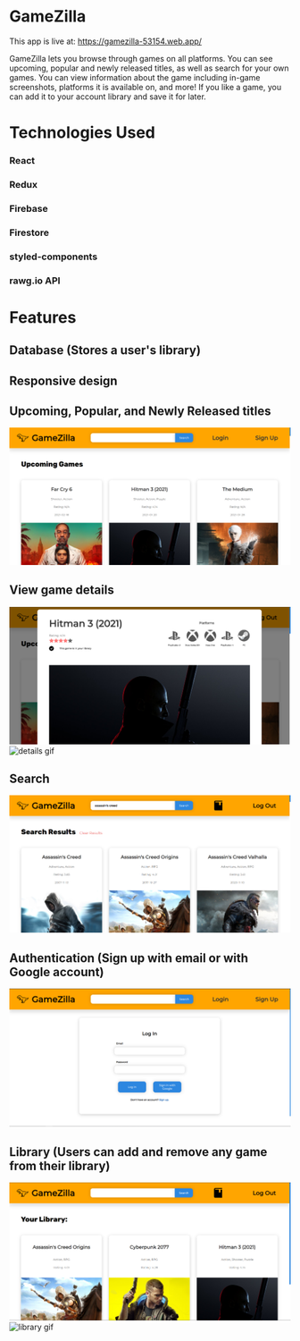 # GameZilla

This app is live at: https://gamezilla-53154.web.app/

GameZilla lets you browse through games on all platforms. You can see upcoming, popular and newly released titles, as well as search for your own games. You can view information about the game including in-game screenshots, platforms it is available on, and more! If you like a game, you can add it to your account library and save it for later.

# Technologies Used

### React
### Redux
### Firebase
### Firestore
### styled-components
### rawg.io API

# Features

## Database (Stores a user's library)

## Responsive design

## Upcoming, Popular, and Newly Released titles

![homepage screenshot](/screenshots/home.png)

## View game details

![details screenshot](/screenshots/details.png)
![details gif](/screenshots/details.gif)

## Search

![search screenshot](/screenshots/search.png)

## Authentication (Sign up with email or with Google account)

![login screenshot](/screenshots/login.png)

## Library (Users can add and remove any game from their library)

![library screenshot](/screenshots/library.png)
![library gif](/screenshots/library.gif.gif)
